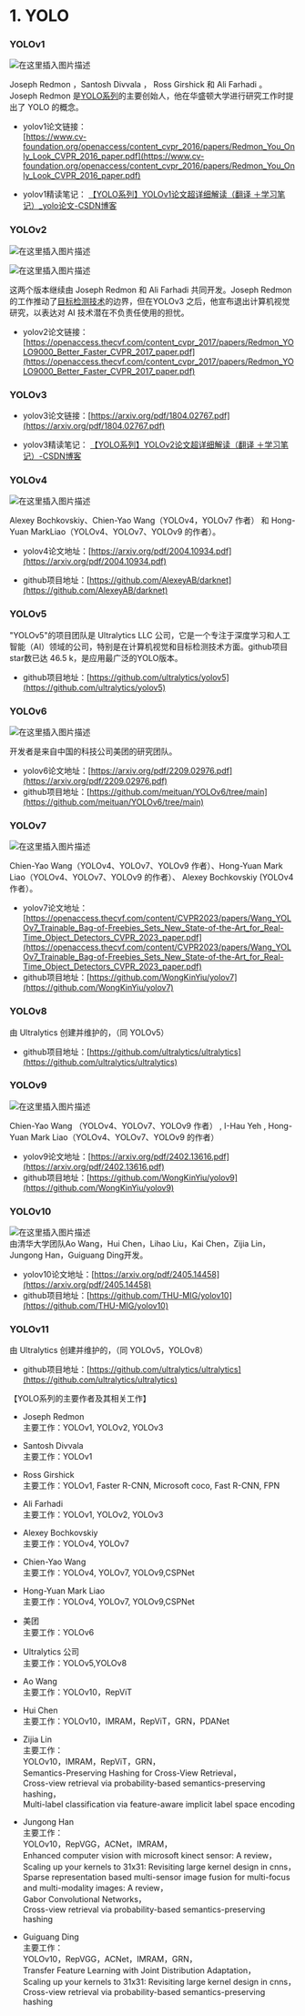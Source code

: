 # 1. YOLO 

### YOLOv1

![在这里插入图片描述](https://i-blog.csdnimg.cn/blog_migrate/b744b75205da77d1ff89820c7d6f95c7.png)

Joseph Redmon ，Santosh Divvala ， Ross Girshick 和 Ali Farhadi 。  
Joseph Redmon 是[YOLO系列](https://so.csdn.net/so/search?q=YOLO%E7%B3%BB%E5%88%97&spm=1001.2101.3001.7020)的主要创始人，他在华盛顿大学进行研究工作时提出了 YOLO 的概念。

- yolov1论文链接：  
    [https://www.cv-foundation.org/openaccess/content_cvpr_2016/papers/Redmon_You_Only_Look_CVPR_2016_paper.pdf](https://www.cv-foundation.org/openaccess/content_cvpr_2016/papers/Redmon_You_Only_Look_CVPR_2016_paper.pdf)

- yolov1精读笔记：
	[【YOLO系列】YOLOv1论文超详细解读（翻译 ＋学习笔记）_yolo论文-CSDN博客](https://blog.csdn.net/weixin_43334693/article/details/129011644)


### YOLOv2

![在这里插入图片描述](https://i-blog.csdnimg.cn/blog_migrate/704d001da30a9321bbb23ec302b126c8.png)

![在这里插入图片描述](https://i-blog.csdnimg.cn/blog_migrate/b2ca1f476509905c92130af4909ca1ce.png)

这两个版本继续由 Joseph Redmon 和 Ali Farhadi 共同开发。Joseph Redmon 的工作推动了[目标检测技术](https://so.csdn.net/so/search?q=%E7%9B%AE%E6%A0%87%E6%A3%80%E6%B5%8B%E6%8A%80%E6%9C%AF&spm=1001.2101.3001.7020)的边界，但在YOLOv3 之后，他宣布退出计算机视觉研究，以表达对 AI 技术潜在不负责任使用的担忧。

- yolov2论文链接：[https://openaccess.thecvf.com/content_cvpr_2017/papers/Redmon_YOLO9000_Better_Faster_CVPR_2017_paper.pdf](https://openaccess.thecvf.com/content_cvpr_2017/papers/Redmon_YOLO9000_Better_Faster_CVPR_2017_paper.pdf)



### YOLOv3


- yolov3论文链接：[https://arxiv.org/pdf/1804.02767.pdf](https://arxiv.org/pdf/1804.02767.pdf)

- yolov3精读笔记：
[【YOLO系列】YOLOv2论文超详细解读（翻译 ＋学习笔记）-CSDN博客](https://jrs0511.blog.csdn.net/article/details/129087464)

### YOLOv4

![在这里插入图片描述](https://i-blog.csdnimg.cn/blog_migrate/3f02539ae037518b856ec6b606d768be.png)

Alexey Bochkovskiy、Chien-Yao Wang（YOLOv4，YOLOv7 作者） 和 Hong-Yuan MarkLiao（YOLOv4、YOLOv7、YOLOv9 的作者）。

- yolov4论文地址：[https://arxiv.org/pdf/2004.10934.pdf](https://arxiv.org/pdf/2004.10934.pdf)
    
- github项目地址：[https://github.com/AlexeyAB/darknet](https://github.com/AlexeyAB/darknet)
    

### YOLOv5

"YOLOv5"的项目团队是 Ultralytics LLC 公司，它是一个专注于深度学习和人工智能（AI）领域的公司，特别是在计算机视觉和目标检测技术方面。github项目star数已达 46.5 k，是应用最广泛的YOLO版本。

- github项目地址：[https://github.com/ultralytics/yolov5](https://github.com/ultralytics/yolov5)

### YOLOv6

![在这里插入图片描述](https://i-blog.csdnimg.cn/blog_migrate/ce0d933ddfdecc26abd507154aa1df03.png)

开发者是来自中国的科技公司美团的研究团队。

- yolov6论文地址：[https://arxiv.org/pdf/2209.02976.pdf](https://arxiv.org/pdf/2209.02976.pdf)
- github项目地址：[https://github.com/meituan/YOLOv6/tree/main](https://github.com/meituan/YOLOv6/tree/main)

### YOLOv7

![在这里插入图片描述](https://i-blog.csdnimg.cn/blog_migrate/678d28e4b4dd4d21b3c8b032cbfa5537.png)

Chien-Yao Wang（YOLOv4、YOLOv7、YOLOv9 作者）、Hong-Yuan Mark Liao（YOLOv4、YOLOv7、YOLOv9 的作者）、 Alexey Bochkovskiy (YOLOv4 作者）。

- yolov7论文地址：[https://openaccess.thecvf.com/content/CVPR2023/papers/Wang_YOLOv7_Trainable_Bag-of-Freebies_Sets_New_State-of-the-Art_for_Real-Time_Object_Detectors_CVPR_2023_paper.pdf](https://openaccess.thecvf.com/content/CVPR2023/papers/Wang_YOLOv7_Trainable_Bag-of-Freebies_Sets_New_State-of-the-Art_for_Real-Time_Object_Detectors_CVPR_2023_paper.pdf)
- github项目地址：[https://github.com/WongKinYiu/yolov7](https://github.com/WongKinYiu/yolov7)

### YOLOv8

由 Ultralytics 创建并维护的，（同 YOLOv5）

- github项目地址：[https://github.com/ultralytics/ultralytics](https://github.com/ultralytics/ultralytics)

### YOLOv9

![在这里插入图片描述](https://i-blog.csdnimg.cn/blog_migrate/ada86d740e9cb8037fc116b093dbe716.png)

Chien-Yao Wang （YOLOv4、YOLOv7、YOLOv9 作者） , I-Hau Yeh , Hong-Yuan Mark Liao（YOLOv4、YOLOv7、YOLOv9 的作者）

- yolov9论文地址：[https://arxiv.org/pdf/2402.13616.pdf](https://arxiv.org/pdf/2402.13616.pdf)
- github项目地址：[https://github.com/WongKinYiu/yolov9](https://github.com/WongKinYiu/yolov9)

### YOLOv10

![在这里插入图片描述](https://i-blog.csdnimg.cn/blog_migrate/3af8fdad8be089c04dabdeed189e6fd8.png)  
由清华大学团队Ao Wang，Hui Chen，Lihao Liu，Kai Chen，Zijia Lin，Jungong Han，Guiguang Ding开发。

- yolov10论文地址：[https://arxiv.org/pdf/2405.14458](https://arxiv.org/pdf/2405.14458)
- github项目地址：[https://github.com/THU-MIG/yolov10](https://github.com/THU-MIG/yolov10)

### YOLOv11

由 Ultralytics 创建并维护的，（同 YOLOv5，YOLOv8）

- github项目地址：[https://github.com/ultralytics/ultralytics](https://github.com/ultralytics/ultralytics)


【YOLO系列的主要作者及其相关工作】

- Joseph Redmon  
    主要工作：YOLOv1, YOLOv2, YOLOv3
    
- Santosh Divvala  
    主要工作：YOLOv1
    
- Ross Girshick  
    主要工作：YOLOv1, Faster R-CNN, Microsoft coco, Fast R-CNN, FPN
    
- Ali Farhadi  
    主要工作：YOLOv1, YOLOv2, YOLOv3
    
- Alexey Bochkovskiy  
    主要工作：YOLOv4, YOLOv7
    
- Chien-Yao Wang  
    主要工作：YOLOv4, YOLOv7, YOLOv9,CSPNet
    
- Hong-Yuan Mark Liao  
    主要工作：YOLOv4, YOLOv7, YOLOv9,CSPNet
    
- 美团  
    主要工作：YOLOv6
    
- Ultralytics 公司  
    主要工作：YOLOv5,YOLOv8
    
- Ao Wang  
    主要工作：YOLOv10，RepViT
    
- Hui Chen  
    主要工作：YOLOv10，IMRAM，RepViT，GRN，PDANet
    
- Zijia Lin  
    主要工作：  
    YOLOv10，IMRAM，RepViT，GRN，  
    Semantics-Preserving Hashing for Cross-View Retrieval，  
    Cross-view retrieval via probability-based semantics-preserving hashing，  
    Multi-label classification via feature-aware implicit label space encoding
    
- Jungong Han  
    主要工作：  
    YOLOv10，RepVGG，ACNet，IMRAM，  
    Enhanced computer vision with microsoft kinect sensor: A review，  
    Scaling up your kernels to 31x31: Revisiting large kernel design in cnns，  
    Sparse representation based multi-sensor image fusion for multi-focus and multi-modality images: A review，  
    Gabor Convolutional Networks，  
    Cross-view retrieval via probability-based semantics-preserving hashing
    
- Guiguang Ding  
    主要工作：  
    YOLOv10，RepVGG，ACNet，IMRAM，GRN，  
    Transfer Feature Learning with Joint Distribution Adaptation，  
    Scaling up your kernels to 31x31: Revisiting large kernel design in cnns，  
    Cross-view retrieval via probability-based semantics-preserving hashing